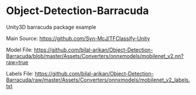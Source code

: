 # Object-Detection-Barracuda
Unity3D barracuda package example

Main Source: https://github.com/Syn-McJ/TFClassify-Unity


Model  File: https://github.com/bilal-arikan/Object-Detection-Barracuda/blob/master/Assets/Converters/onnxmodels/mobilenet_v2.nn?raw=true 

Labels File: https://github.com/bilal-arikan/Object-Detection-Barracuda/raw/master/Assets/Converters/onnxmodels/mobilenet_v2_labels.txt
